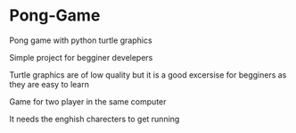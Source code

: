 # Pong-Game
Pong game with python turtle graphics

Simple project for begginer develepers

Turtle graphics are of low quality but it is a good excersise for begginers as they are easy to learn

Game for two player in the same computer

It needs the enghish charecters to get running
